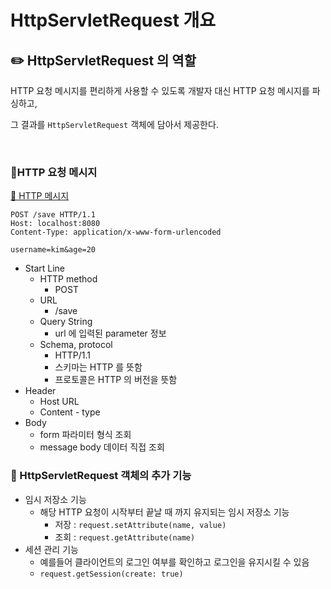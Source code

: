 # HttpServletRequest 개요

## ✏️ HttpServletRequest 의 역할

HTTP 요청 메시지를 편리하게 사용할 수 있도록 개발자 대신 HTTP 요청 메시지를 파싱하고,

그 결과를 `HttpServletRequest` 객체에 담아서 제공한다.

<br>

### 📍HTTP 요청 메시지

[🔗 HTTP 메시지](https://github.com/choideakook/TIL/blob/main/Spring/5%20HTTP%20웹%20기본%20지식/2%20HTTP%20개념과%20메서드/230120%201%20모든것이%20HTTP.md)

```
POST /save HTTP/1.1
Host: localhost:8080
Content-Type: application/x-www-form-urlencoded

username=kim&age=20
```

- Start Line
    - HTTP method
        - POST
    - URL
        - /save
    - Query String
        - url 에 입력된 parameter 정보
    - Schema, protocol
        - HTTP/1.1
        - 스키마는 HTTP 를 뜻함
        - 프로토콜은 HTTP 의 버전을 뜻함
- Header
    - Host URL
    - Content - type
- Body
    - form 파라미터 형식 조회
    - message body 데이터 직접 조회

### 📍 HttpServletRequest 객체의 추가 기능

- 임시 저장소 기능
    - 해당 HTTP 요청이 시작부터 끝날 때 까지 유지되는 임시 저장소 기능
        - 저장 : `request.setAttribute(name, value)`
        - 조회 : `request.getAttribute(name)`
- 세션 관리 기능
    - 예를들어 클라이언트의 로그인 여부를 확인하고 로그인을 유지시킬 수 있음
    - `request.getSession(create: true)`